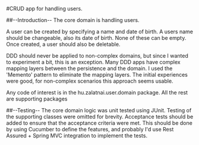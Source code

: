 #CRUD app for handling users.

##--Introduction--
The core domain is handling users.

A user can be created by specifying a name and date of birth.
A users name should be changeable, also its date of birth. None of these can be empty.
Once created, a user should also be deletable.

DDD should never be applied to non-complex domains, but since I wanted to experiment a bit, this is an exception.
Many DDD apps have complex mapping layers between the persistence and the domain. I used the 'Memento' pattern to eliminate
the mapping layers. The initial experiences were good, for non-complex scenarios this approach seems usable.

Any code of interest is in the hu.zalatnai.user.domain package. All the rest are supporting packages

##--Testing--
The core domain logic was unit tested using JUnit. Testing of the supporting classes were omitted for brevity.
Acceptance tests should be added to ensure that the acceptance criteria were met. This should be done by using
Cucumber to define the features, and probably I'd use Rest Assured + Spring MVC integration to implement the tests.
